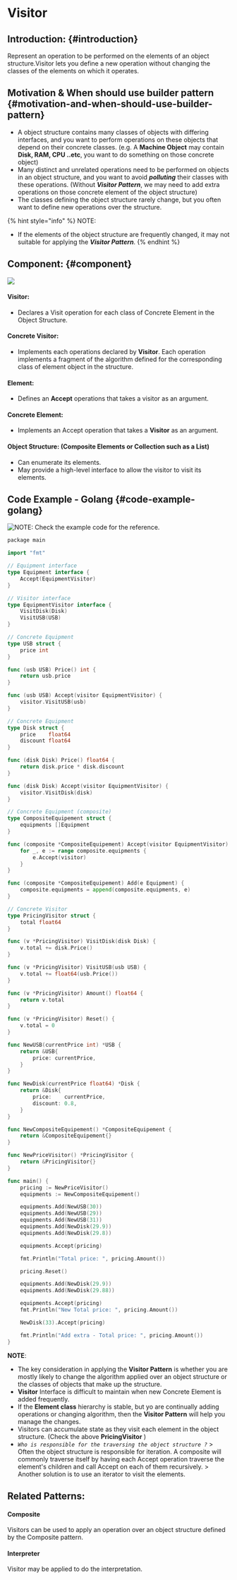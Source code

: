 # Visitor

## Introduction: {#introduction}

Represent an operation to be performed on the elements of an object structure.Visitor lets you define a new operation without changing the classes of the elements on which it operates.​

## Motivation & When should use builder pattern {#motivation-and-when-should-use-builder-pattern}

* ​A object structure contains many classes of objects with differing interfaces, and you want to perform operations on these objects that depend on their concrete classes. \(e.g. A **Machine Object** may contain **Disk, RAM, CPU ..etc**, you want to do something on those concrete object\)
* Many distinct and unrelated operations need to be performed on objects in an object structure, and you want to avoid _**polluting**_ their classes with these operations. \(Without _**Visitor Pattern**_, we may need to add extra operations on those concrete element of the object structure\)
* The classes defining the object structure rarely change, but you often want to define new operations over the structure.

{% hint style="info" %}
NOTE:

* If the elements of the object structure are frequently changed, it may not suitable for applying the _**Visitor Pattern**_.
{% endhint %}

## Component: {#component}

![](../.gitbook/assets/image%20%285%29.png)

#### Visitor:

* Declares a Visit operation for each class of Concrete Element in the Object Structure.

#### Concrete Visitor:

* Implements each operations declared by **Visitor**.  Each operation implements a fragment of the algorithm defined for the corresponding class of element object in the structure.

#### Element:

* Defines an **Accept** operations that takes a visitor as an argument.

#### Concrete Element:

* Implements an Accept operation that takes a **Visitor** as an argument.

#### Object Structure: \(Composite Elements or Collection such as a List\)

* Can enumerate its elements.
* May provide a high-level interface to allow the visitor to visit its elements.

## Code Example - Golang {#code-example-golang}

![NOTE: Check the example code for the reference.](../.gitbook/assets/image%20%2820%29.png)

```go
​​package main

import "fmt"

// Equipment interface
type Equipment interface {
	Accept(EquipmentVisitor)
}

// Visitor interface
type EquipmentVisitor interface {
	VisitDisk(Disk)
	VisitUSB(USB)
}

// Concrete Equipment
type USB struct {
	price int
}

func (usb USB) Price() int {
	return usb.price
}

func (usb USB) Accept(visitor EquipmentVisitor) {
	visitor.VisitUSB(usb)
}

// Concrete Equipment
type Disk struct {
	price    float64
	discount float64
}

func (disk Disk) Price() float64 {
	return disk.price * disk.discount
}

func (disk Disk) Accept(visitor EquipmentVisitor) {
	visitor.VisitDisk(disk)
}

// Concrete Equipment (composite)
type CompositeEquipement struct {
	equipments []Equipment
}

func (composite *CompositeEquipement) Accept(visitor EquipmentVisitor) {
	for _, e := range composite.equipments {
		e.Accept(visitor)
	}
}

func (composite *CompositeEquipement) Add(e Equipment) {
	composite.equipments = append(composite.equipments, e)
}

// Concrete Visitor
type PricingVisitor struct {
	total float64
}

func (v *PricingVisitor) VisitDisk(disk Disk) {
	v.total += disk.Price()
}

func (v *PricingVisitor) VisitUSB(usb USB) {
	v.total += float64(usb.Price())
}

func (v *PricingVisitor) Amount() float64 {
	return v.total
}

func (v *PricingVisitor) Reset() {
	v.total = 0
}

func NewUSB(currentPrice int) *USB {
	return &USB{
		price: currentPrice,
	}
}

func NewDisk(currentPrice float64) *Disk {
	return &Disk{
		price:    currentPrice,
		discount: 0.8,
	}
}

func NewCompositeEquipement() *CompositeEquipement {
	return &CompositeEquipement{}
}

func NewPriceVisitor() *PricingVisitor {
	return &PricingVisitor{}
}

func main() {
	pricing := NewPriceVisitor()
	equipments := NewCompositeEquipement()

	equipments.Add(NewUSB(30))
	equipments.Add(NewUSB(29))
	equipments.Add(NewUSB(31))
	equipments.Add(NewDisk(29.9))
	equipments.Add(NewDisk(29.8))

	equipments.Accept(pricing)

	fmt.Println("Total price: ", pricing.Amount())

	pricing.Reset()

	equipments.Add(NewDisk(29.9))
	equipments.Add(NewDisk(29.88))

	equipments.Accept(pricing)
	fmt.Println("New Total price: ", pricing.Amount())

	NewDisk(33).Accept(pricing)

	fmt.Println("Add extra - Total price: ", pricing.Amount())
}

```

**NOTE**:

* The key consideration in applying the **Visitor Pattern** is whether you are mostly likely to change the algorithm applied over an object structure or the classes of objects that make up the structure. 
* **Visitor** Interface is difficult to maintain when new Concrete Element is added frequently. 
* If the **Element class** hierarchy is stable, but yo are continually adding operations or changing algorithm, then the **Visitor Pattern** will help you manage the changes.
* Visitors can accumulate state as they visit each element in the object structure. \(Check the above **PricingVisitor** \)
* _`Who is responsible for the traversing the object structure ?`_ &gt; Often the object structure is responsible for iteration. A composite will commonly traverse itself by       having each Accept operation traverse the element's children and call Accept on each of them     recursively. &gt; Another solution is to use an iterator to visit the elements.

## ​Related Patterns:

#### Composite

Visitors can be used to apply an operation over an object structure defined by the Composite pattern.

#### Interpreter

Visitor may be applied to do the interpretation.

​

​

​

